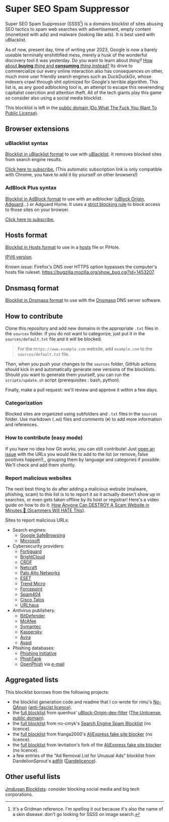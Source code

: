 # Super SEO Spam Suppressor

Super SEO Spam Suppressor (SSSS[^SSSS]) is a domains blocklist of sites abusing SEO tactics to spam web searches with advertisement, empty content (monetized with ads) and malware (looking like ads). It is best used with uBlacklist.

[^SSSS]: It's a Gridman reference. I'm spelling it out because it's also the name of a skin disease: don't go looking for SSSS on image search.

As of now, present day, time of writing year 2023, Google is now a barely useable terminally enshittified mess, merely a husk of the wonderful discovery tool it was yesterday.
Do you want to learn about *thing*?
[How about **buying** *thing* and **consuming** *thing* instead?](https://www.wired.com/story/google-antitrust-lawsuit-search-results/)
Its drive to commercialize our every online interaction also has consequences on other, much more user friendly search engines such as DuckDuckGo, whose indexers crawl through shit optimized for Google's terrible algorithm.
This list is, as any good adblocking tool is, an attempt to escape this neverending capitalist coercition and attention theft.
All of the tech giants play this game so consider also using a social media blocklist.

This blocklist is left in the [public domain (Do What The Fuck You Want To Public License)](https://github.com/NotaInutilis/Super-SEO-Spam-Suppressor/blob/main/LICENSE).

## Browser extensions

### uBlacklist syntax

[Blocklist in uBlacklist format](https://raw.githubusercontent.com/NotaInutilis/Super-SEO-Spam-Suppressor/master/ublacklist.txt) to use with [uBlacklist](https://github.com/iorate/ublacklist). It removes blocked sites from search engine results.

[Click here to subscribe.](https://iorate.github.io/ublacklist/subscribe?name=Super%20SEO%20Spam%20Suppressor&url=https://raw.githubusercontent.com/NotaInutilis/Super-SEO-Spam-Suppressor/master/ublacklist.txt)  (This automatic subscription link is only compatible with Chrome, you have to add it by yourself on other browsers!)

### AdBlock Plus syntax

[Blocklist in AdBlock format](https://raw.githubusercontent.com/NotaInutilis/Super-SEO-Spam-Suppressor/master/adblock.txt) to use with an adblocker ([uBlock Origin](https://ublockorigin.com), [Adguard](https://adguard.com)…) or Adguard Home. It uses a [strict blocking rule](https://github.com/gorhill/uBlock/wiki/Strict-blocking) to block access to those sites on your browser.

[Click here to subscribe.](https://subscribe.adblockplus.org/?location=https://raw.githubusercontent.com/NotaInutilis/Super-SEO-Spam-Suppressor/master/adblock.txt&title=Super%20SEO%20Spam%20Suppressor)

## Hosts format

[Blocklist in Hosts format](https://raw.githubusercontent.com/NotaInutilis/Super-SEO-Spam-Suppressor/master/hosts.txt) to use in a [hosts](https://en.wikipedia.org/wiki/Hosts_(file)) file or PiHole.

[IPV6 version](https://raw.githubusercontent.com/NotaInutilis/Super-SEO-Spam-Suppressor/master/hosts.txt.ipv6).

Known issue: Firefox's DNS over HTTPS option bypasses the computer's hosts file ruleset. https://bugzilla.mozilla.org/show_bug.cgi?id=1453207

## Dnsmasq format

[Blocklist in Dnsmasq format](https://raw.githubusercontent.com/NotaInutilis/Super-SEO-Spam-Suppressor/master/dnsmasq.txt) to use with the [Dnsmasq](https://thekelleys.org.uk/dnsmasq/doc.html) DNS server software.

## How to contribute

Clone this repository and add new domains in the appropriate `.txt` files in the `sources` folder. If you do not want to categorize, just put it in the `sources/default.txt` file and it will be blocked.

> For the `https://www.example.com` website, add `example.com` to the `sources/default.txt` file.

Then, when you push your changes to the `sources` folder, GitHub actions should kick in and automatically generate new versions of the blocklists. Should you want to generate them yourself, you can run the `scripts/update.sh` script (prerequisites : bash, python).

Finally, make a pull request: we'll review and approve it within a few days.

### Categorization

Blocked sites are organized using subfolders and `.txt` files in the `sources` folder. Use markdown (`.md`) files and comments (`#`) to add more information and references.

### How to contribute (easy mode)

If you have no idea how Git works, you can still contribute! Just [open an issue](https://github.com/NotaInutilis/Super-SEO-Spam-Suppressor/issues) with the URLs you would like to add to the list (or remove, false positives happen!),, grouping them by language and categories if possible. We'll check and add them shortly.

### Report malicious websites

The next best thing to do after adding a malicious website (malware, phishing, scam) to this list is to to report it so it actually doesn't show up in searches, or even gets taken offline by its host or registrar!
Here's a video guide on how to do it: [How Anyone Can DESTROY A Scam Website in Minutes 😤 (Scammers Will HATE This)](https://www.youtube.com/watch?v=0fIUiv9-UFk).

Sites to report malicious URLs:
- Search engines:
    - [Google SafeBrowsing](https://safebrowsing.google.com/safebrowsing/report_phish/)
    - [Microsoft](https://www.microsoft.com/wdsi/support/report-unsafe-site)
- Cybersecurity providers:
    - [Fortiguard](https://www.fortiguard.com/webfilter)
    - [BrightCloud](https://www.brightcloud.com/tools/url-ip-lookup.php)
    - [CRDF](https://threatcenter.crdf.fr/submit_url.html)
    - [Netcraft](https://report.netcraft.com/report)
    - [Palo Alto Networks](https://urlfiltering.paloaltonetworks.com/)
    - [ESET](https://phishing.eset.com/report)
    - [Trend Micro](https://global.sitesafety.trendmicro.com/index.php)
    - [Forcepoint](https://csi.forcepoint.com/)
    - [Spam404](https://www.spam404.com/report.html)
    - [Cisco Talos](https://talosintelligence.com/reputation_center)
    - [URLhaus](https://urlhaus.abuse.ch/browse/)
- Antivirus publishers:
    - [BitDefender](https://www.bitdefender.com/consumer/support/answer/29358/)
    - [McAfee](https://sitelookup.mcafee.com/)
    - [Symantec](https://sitereview.symantec.com/#/)
    - [Kaspersky](https://opentip.kaspersky.com/)
    - [Avira](https://www.avira.com/en/analysis/submit-url)
    - [Avast](https://www.avast.com/report-malicious-file.php)
- Phishing databases:
    - [Phishing Initiative](https://phishing-initiative.eu/contrib/)
    - [PhishTank](https://www.phishtank.com/add_web_phish.php)
    - [OpenPhish](https://openphish.com/) via [e-mail](mailto:report@openphish.com)

## Aggregated lists


This blocklist borrows from the following projects:
- the blocklist generation code and readme that I co-wrote for rimu's [No-QAnon](https://github.com/NotaInutilis/Super-SEO-Spam-Suppressor) ([anti-fascist licence](https://github.com/NotaInutilis/Super-SEO-Spam-Suppressor/blob/master/LICENSE.txt)).
- the [full blocklist](https://github.com/quenhus/uBlock-Origin-dev-filter/blob/main/dist/other_format/domains/all.txt) from quenhus' [uBlock-Origin-dev-filter](https://github.com/quenhus/uBlock-Origin-dev-filter) ([The Unlicense, public domain](https://github.com/quenhus/uBlock-Origin-dev-filter/blob/main/LICENSE)).
- the [full blocklist](https://github.com/no-cmyk/Search-Engine-Spam-Blocklist/blob/master/blocklist.txt) from no-cmyk's [Search Engine Spam Blocklist](https://github.com/no-cmyk/Search-Engine-Spam-Blocklist) (no licence).
- the [full blocklist](https://github.com/franga2000/aliexpress-fake-sites/blob/main/domains.txt) from franga2000's [AliExpress fake site blocker](https://github.com/franga2000/aliexpress-fake-sites) (no licence).
- the [full blocklist](https://github.com/levitation-opensource/aliexpress-fake-sites/blob/main/domains.txt) from levitation's fork of the [AliExpress fake site blocker](https://github.com/levitation-opensource/aliexpress-fake-sites) (no licence).
- a few entries of the "Ad Removal List for Unusual Ads" blocklist from DandelionSprout's [adfilt](https://github.com/DandelionSprout/adfilt) ([Dandelicence](https://github.com/DandelionSprout/adfilt/blob/master/LICENSE.md)).

## Other useful lists

[Jmdugan Blocklists](https://github.com/jmdugan/blocklists/tree/master/corporations): consider blocking social media and big tech corporations.

